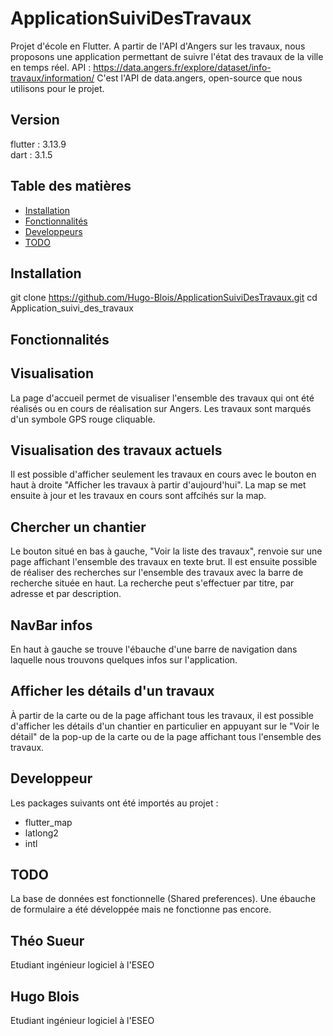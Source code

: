 # ApplicationSuiviDesTravaux

Projet d'école en Flutter. A partir de l'API d'Angers sur les travaux, nous proposons une application permettant de suivre l'état des travaux de la ville en temps réel.
API : https://data.angers.fr/explore/dataset/info-travaux/information/
C'est l'API de data.angers, open-source que nous utilisons pour le projet.

## Version
flutter : 3.13.9  
dart : 3.1.5

## Table des matières

- [Installation](#installation)
- [Fonctionnalités](#fonctionnalités)
- [Developpeurs](#developpeur)
- [TODO](#todo)

## Installation
git clone https://github.com/Hugo-Blois/ApplicationSuiviDesTravaux.git
cd Application_suivi_des_travaux

## Fonctionnalités

## Visualisation 
La page d'accueil permet de visualiser l'ensemble des travaux qui ont été réalisés ou en cours de réalisation sur Angers. Les travaux sont marqués d'un symbole GPS rouge cliquable.

## Visualisation des travaux actuels
Il est possible d'afficher seulement les travaux en cours avec le bouton en haut à droite "Afficher les travaux à partir d'aujourd'hui". La map se met ensuite à jour et les travaux en cours sont affcihés sur la map.

## Chercher un chantier
Le bouton situé en bas à gauche, "Voir la liste des travaux", renvoie sur une page affichant l'ensemble des travaux en texte brut. Il est ensuite possible de réaliser des recherches sur l'ensemble des travaux avec la barre de recherche située en haut. La recherche peut s'effectuer par titre, par adresse et par description.

## NavBar infos
En haut à gauche se trouve l'ébauche d'une barre de navigation dans laquelle nous trouvons quelques infos sur l'application.

## Afficher les détails d'un travaux
À partir de la carte ou de la page affichant tous les travaux, il est possible d'afficher les détails d'un chantier en particulier en appuyant sur le "Voir le détail" de la pop-up de la carte ou de la page affichant tous l'ensemble des travaux.


## Developpeur
Les packages suivants ont été importés au projet :
- flutter_map
- latlong2
- intl

## TODO
La base de données est fonctionnelle (Shared preferences). Une ébauche de formulaire a été développée mais ne fonctionne pas encore.

## Théo Sueur
Etudiant ingénieur logiciel à l'ESEO

## Hugo Blois
Etudiant ingénieur logiciel à l'ESEO

